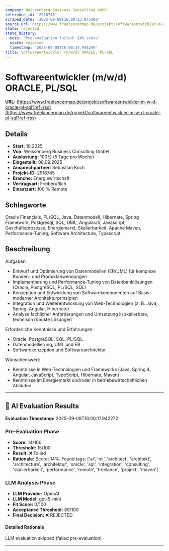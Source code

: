 ```yaml
---
company: Weissenberg Business Consulting GmbH
reference_id: '2916745'
scraped_date: '2025-09-08T16:00:13.975400'
source_url: https://www.freelancermap.de/projekt/softwareentwickler-m-w-d-oracle-pl-sql?ref=rss
state: rejected
state_history:
- note: 'Pre-evaluation failed: 14% score'
  state: rejected
  timestamp: '2025-09-08T16:00:17.944249'
title: Softwareentwickler (m/w/d) ORACLE, PL/SQL
---
```



# Softwareentwickler (m/w/d) ORACLE, PL/SQL
**URL:** [https://www.freelancermap.de/projekt/softwareentwickler-m-w-d-oracle-pl-sql?ref=rss](https://www.freelancermap.de/projekt/softwareentwickler-m-w-d-oracle-pl-sql?ref=rss)
## Details
- **Start:** 10.2025
- **Von:** Weissenberg Business Consulting GmbH
- **Auslastung:** 100% (5 Tage pro Woche)
- **Eingestellt:** 08.09.2025
- **Ansprechpartner:** Sebastian Koch
- **Projekt-ID:** 2916745
- **Branche:** Energiewirtschaft
- **Vertragsart:** Freiberuflich
- **Einsatzart:** 100
                                                % Remote

## Schlagworte
Oracle Financials, PL/SQL, Java, Datenmodell, Hibernate, Spring Framework, Postgresql, SQL, UML, AngularJS, Javascript, Geschäftsprozesse, Energiemarkt, Skalierbarkeit, Apache Maven, Performance-Tuning, Software Architecture, Typescript

## Beschreibung
Aufgaben:

- Entwurf und Optimierung von Datenmodellen (ER/UML) für komplexe Kunden- und Produktanwendungen
- Implementierung und Performance-Tuning von Datenbanklösungen (Oracle, PostgreSQL, PL/SQL, SQL)
- Konzeption und Entwicklung von Softwarekomponenten auf Basis moderner Architekturprinzipien
- Integration und Weiterentwicklung von Web-Technologien (z. B. Java, Spring, Angular, Hibernate)
- Analyse fachlicher Anforderungen und Umsetzung in skalierbare, technisch robuste Lösungen

Erforderliche Kenntnisse und Erfahrungen:

- Oracle, PostgreSQL, SQL, PL/SQL
- Datenmodellierung, UML und ER
- Softwarekonzeption und Softwarearchitektur

Wünschenswert:
- Kenntnisse in Web-Technologien und Frameworks (Java, Spring 4, Angular, JavaScript, TypeScript, Hibernate, Maven)
- Kenntnisse im Energiemarkt und/oder in betriebswirtschaftlichen Abläufen

---

## 🤖 AI Evaluation Results

**Evaluation Timestamp:** 2025-09-08T16:00:17.942272

### Pre-Evaluation Phase
- **Score:** 14/100
- **Threshold:** 15/100
- **Result:** ❌ Failed
- **Rationale:** Score: 14%. Found tags: ['ai', 'ml', 'architect', 'architekt', 'architecture', 'architektur', 'oracle', 'sql', 'integration', 'consulting', 'skalierbarkeit', 'performance', 'remote', 'freelance', 'projekt', 'maven']

### LLM Analysis Phase
- **LLM Provider:** OpenAI
- **LLM Model:** gpt-5-mini
- **Fit Score:** 0/100
- **Acceptance Threshold:** 89/100
- **Final Decision:** ❌ REJECTED

#### Detailed Rationale
LLM evaluation skipped (failed pre-evaluation)

---
